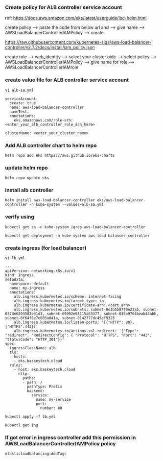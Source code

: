 ### Create policy for ALB controller service account
ref: https://docs.aws.amazon.com/eks/latest/userguide/lbc-helm.html

create policy --> paste the code from below url and  --> give name --> AWSLoadBalancerControllerIAMPolicy --> create

https://raw.githubusercontent.com/kubernetes-sigs/aws-load-balancer-controller/v2.7.2/docs/install/iam_policy.json

create role --> web_identity --> select your cluster oidc --> select policy --> AWSLoadBalancerControllerIAMPolicy --> give name for role --> AWSLoadBalancerControllerIAMrole

### create value file for ALB controller service account

~~~
vi alb-sa.yml
~~~
~~~
serviceAccount:
  create: true
  name: aws-load-balancer-controller
  nameTest:
  annotations:
    eks.amazonaws.com/role-arn: <enter_your_alb_controller_role_arn_here>

clusterName: <enter_your_cluster_name>
~~~

### Add ALB controller chart to helm repo
~~~
helm repo add eks https://aws.github.io/eks-charts
~~~
### update helm repo
~~~
helm repo update eks
~~~
### install alb controller
~~~
helm install aws-load-balancer-controller eks/aws-load-balancer-controller -n kube-system --values=alb-sa.yml
~~~

### verify using 
~~~
kubectl get sa -n kube-system |grep aws-load-balancer-controller
~~~
~~~
kubectl get deployment -n kube-system aws-load-balancer-controller
~~~
### create ingress (for load balancer)
~~~
vi lb.yml
~~~
~~~
---
apiVersion: networking.k8s.io/v1
kind: Ingress
metadata:
  namespace: default
  name: my-ingress
  annotations:
    alb.ingress.kubernetes.io/scheme: internet-facing
    alb.ingress.kubernetes.io/target-type: ip
    alb.ingress.kubernetes.io/certificate-arn: <cert_arn>
    alb.ingress.kubernetes.io/subnets: subnet-0e1b5b8740e23a5, subnet-0374e6893583e31d3, subnet-09992e9f115a63377, subnet-039b9704beab48abb, subnet-0f64f8e7e003a041a, subnet-0142777dc45ef9325
    alb.ingress.kubernetes.io/listen-ports: '[{"HTTP": 80}, {"HTTPS":443}]'
    alb.ingress.kubernetes.io/actions.ssl-redirect: '{"Type": "redirect", "RedirectConfig": { "Protocol": "HTTPS", "Port": "443", "StatusCode": "HTTP_301"}}'
spec:
  ingressClassName: alb
  tls:
  - hosts:
    - eks.baskeytech.cloud
  rules:
    - host: eks.baskeytech.cloud
      http:
        paths:
        - path: /
          pathType: Prefix
          backend:
            service:
              name: my-service
              port:
                number: 80
~~~

~~~
kubectl apply -f lb.yml
~~~
~~~
kubectl get ing
~~~
### If got error in ingress controller add this permission in AWSLoadBalancerControllerIAMPolicy policy
~~~
elasticloadbalancing:AddTags
~~~

